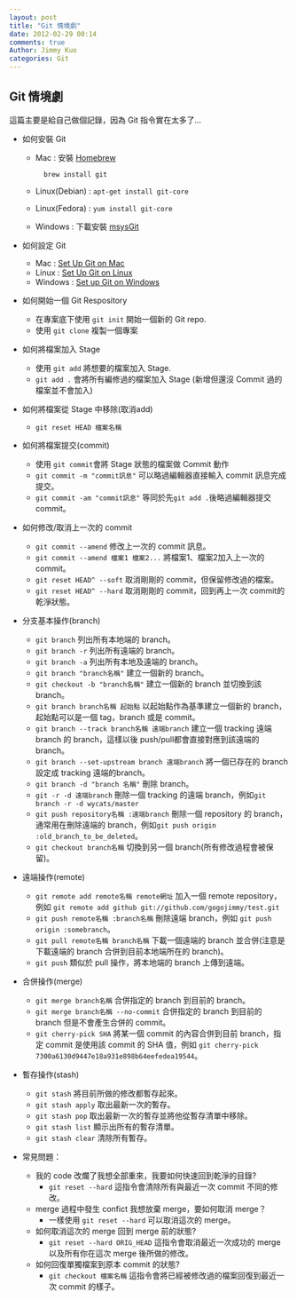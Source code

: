 ```yaml
---
layout: post
title: "Git 情境劇"
date: 2012-02-29 00:14
comments: true
Author: Jimmy Kuo
categories: Git
---
```

## Git 情境劇
這篇主要是給自己做個記錄，因為 Git 指令實在太多了...

* 如何安裝 Git
    * Mac : 安裝 [Homebrew](http://mxcl.github.com/homebrew/)

            brew install git
    * Linux(Debian) : `apt-get install git-core`
    * Linux(Fedora) : `yum install git-core`
    * Windows : 下載安裝 [msysGit](http://code.google.com/p/msysgit)
* 如何設定 Git
    * Mac : [Set Up Git on Mac](http://help.github.com/mac-set-up-git/)
    * Linux : [Set Up Git on Linux](http://help.github.com/linux-set-up-git/)
    * Windows : [Set up Git on Windows](http://help.github.com/win-set-up-git/)

* 如何開始一個 Git Respository
    * 在專案底下使用 `git init` 開始一個新的 Git repo.
    * 使用 `git clone` 複製一個專案

* 如何將檔案加入 Stage
    * 使用 `git add` 將想要的檔案加入 Stage.
    * `git add .` 會將所有編修過的檔案加入 Stage (新增但還沒 Commit 過的檔案並不會加入)

* 如何將檔案從 Stage 中移除(取消add)
    * `git reset HEAD 檔案名稱`

* 如何將檔案提交(commit)
    * 使用 `git commit`會將 Stage 狀態的檔案做 Commit 動作
    * `git commit -m "commit訊息"` 可以略過編輯器直接輸入 commit 訊息完成提交。
    * `git commit -am "commit訊息"` 等同於先`git add .`後略過編輯器提交 commit。

* 如何修改/取消上一次的 commit
    * `git commit --amend` 修改上一次的 commit 訊息。
    * `git commit --amend 檔案1 檔案2...` 將檔案1、檔案2加入上一次的 commit。
    * `git reset HEAD^ --soft` 取消剛剛的 commit，但保留修改過的檔案。
    * `git reset HEAD^ --hard` 取消剛剛的 commit，回到再上一次 commit的 乾淨狀態。

* 分支基本操作(branch)
    * `git branch` 列出所有本地端的 branch。
    * `git branch -r` 列出所有遠端的 branch。
    * `git branch -a` 列出所有本地及遠端的 branch。
    * `git branch "branch名稱"` 建立一個新的 branch。
    * `git checkout -b "branch名稱"` 建立一個新的 branch 並切換到該 branch。
    * `git branch branch名稱 起始點` 以起始點作為基準建立一個新的 branch，起始點可以是一個 tag，branch 或是 commit。
    * `git branch --track branch名稱 遠端branch` 建立一個 tracking 遠端 branch 的 branch，這樣以後 push/pull都會直接對應到該遠端的branch。
    * `git branch --set-upstream branch 遠端branch` 將一個已存在的 branch 設定成 tracking 遠端的branch。
    * `git branch -d "branch 名稱"` 刪除 branch。
    * `git -r -d 遠端branch` 刪除一個 tracking 的遠端 branch，例如`git branch -r -d wycats/master`
    * `git push repository名稱 :遠端branch` 刪除一個 repository 的 branch，通常用在刪除遠端的 branch，例如`git push origin :old_branch_to_be_deleted`。
    * `git checkout branch名稱` 切換到另一個 branch(所有修改過程會被保留)。

* 遠端操作(remote)
    * `git remote add remote名稱 remote網址` 加入一個 remote repository，例如 `git remote add github git://github.com/gogojimmy/test.git`
    * `git push remote名稱 :branch名稱` 刪除遠端 branch，例如 `git push origin :somebranch`。
    * `git pull remote名稱 branch名稱` 下載一個遠端的 branch 並合併(注意是下載遠端的 branch 合併到目前本地端所在的 branch)。
    * `git push` 類似於 pull 操作，將本地端的 branch 上傳到遠端。

* 合併操作(merge)
    * `git merge branch名稱` 合併指定的 branch 到目前的 branch。
    * `git merge branch名稱 --no-commit` 合併指定的 branch 到目前的 branch 但是不會產生合併的 commit。
    * `git cherry-pick SHA` 將某一個 commit 的內容合併到目前 branch，指定 commit 是使用該 commit 的 SHA 值，例如 `git cherry-pick 7300a6130d9447e18a931e898b64eefedea19544`。

* 暫存操作(stash)
    * `git stash` 將目前所做的修改都暫存起來。
    * `git stash apply` 取出最新一次的暫存。
    * `git stash pop` 取出最新一次的暫存並將他從暫存清單中移除。
    * `git stash list` 顯示出所有的暫存清單。
    * `git stash clear` 清除所有暫存。

* 常見問題：
    * 我的 code 改爛了我想全部重來，我要如何快速回到乾淨的目錄?
        * `git reset --hard` 這指令會清除所有與最近一次 commit 不同的修改。
    * merge 過程中發生 confict 我想放棄 merge，要如何取消 merge？
        * 一樣使用 `git reset --hard` 可以取消這次的 merge。
    * 如何取消這次的 merge 回到 merge 前的狀態?
        * `git reset --hard ORIG_HEAD` 這指令會取消最近一次成功的 merge 以及所有你在這次 merge 後所做的修改。
    * 如何回復單獨檔案到原本 commit 的狀態?
        * `git checkout 檔案名稱` 這指令會將已經被修改過的檔案回復到最近一次 commit 的樣子。

